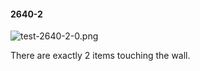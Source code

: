 #### 2640-2
![test-2640-2-0.png](https://github.com/lil-lab/nlvr/raw/master/nlvr/test/images/1/test-2640-2-0.png "test-2640-2-0.png")

There are exactly 2 items touching the wall.